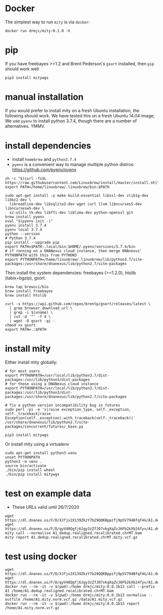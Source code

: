 # Docker
The simplest way to run `mity` is via `docker`:
```
docker run drmjc/mity:0.1.0 -h
```

# pip
If you have freebayes >=1.2 and Brent Pederson's `gsort` installed, then `pip` should work well
```
pip3 install mitywgs
```

# manual installation 
If you would prefer to install mity on a fresh Ubuntu installation, the following should work.
We have tested this on a fresh Ubuntu 14.04 image; We use `pyenv` to install python 3.7.4, though there
are a number of alternatives. YMMV.

# install dependencies 
* install `homebrew` and `python3.7.4`
* `pyenv` is a convenient way to manage multiple python distros: https://github.com/pyenv/pyenv
```
sh -c "$(curl -fsSL https://raw.githubusercontent.com/Linuxbrew/install/master/install.sh)"
export PATH=/home/linuxbrew/.linuxbrew/bin:$PATH

sudo apt-get install -y make build-essential libssl-dev zlib1g-dev libbz2-dev \
  libreadline-dev libsqlite3-dev wget curl llvm libncurses5-dev libncursesw5-dev \
  xz-utils tk-dev libffi-dev liblzma-dev python-openssl git
brew install pyenv
eval "$(pyenv init -)"
pyenv install 3.7.4
pyenv local 3.7.4
python --version
# Python 3.7.4
pip install --upgrade pip
export PATH=$PATH:.local/bin:$HOME/.pyenv/versions/3.7.4/bin
# if running on a DNANexus cloud instance, then merge DNAnexus' PYTHONPATH with this from PYTHON3
export PYTHONPATH=/home/linuxbrew/.linuxbrew/lib/python3.7/site-packages:/usr/share/dnanexus/lib/python2.7/site-packages
```

Then install the system dependencies: freebayes (>=1.2.0), htslib (tabix+bgzip), gsort.     
```
brew tap brewsci/bio
brew install freebayes
brew install htslib

curl -s https://api.github.com/repos/brentp/gsort/releases/latest \
  | grep browser_download_url \
  | grep -i $(uname) \
  | cut -d '"' -f 4 \
  | wget -O gsort -qi -
chmod +x gsort
export PATH=.:$PATH
```

# install mity

Either install mity globally:
```
# for most users
export PYTHONPATH=/usr/local/lib/python3.7/dist-packages:/usr/lib/python3/dist-packages
# for those using a DNANexus cloud instance
export PYTHONPATH=/usr/local/lib/python3.7/dist-packages:/usr/lib/python3/dist-packages:/usr/share/dnanexus/lib/python2.7/site-packages

# fix a python version incompatibility bug in futures
sudo perl -pi -e 's|raise exception_type, self._exception, self._traceback|raise Exception(self._exception).with_traceback(self._traceback)|' /usr/share/dnanexus/lib/python2.7/site-packages/concurrent/futures/_base.py

pip3 install mitywgs
```

Or install mity using a virtualenv
```
sudo apt-get install python3-venv
unset PYTHONPATH
python3 -m venv .
source bin/activate
./bin/pip install wheel
./bin/pip install mitywgs
```
# test on example data
* These URLs valid until 26/7/2020
```
wget https://dl.dnanex.us/F/D/XJfjx2X139ZkzY7b29QQKBppzfj9p5V794Bfqf4G/A1.dedup.realigned.recalibrated.chrMT.bam
wget https://dl.dnanex.us/F/D/qyV40Qgfj6Jgy3zZfJ07vkgXqZvJ6Fb2kXb24fyv/A1.dedup.realigned.recalibrated.chrMT.bam.bai
mity call --normalise A1.dedup.realigned.recalibrated.chrMT.bam
mity report A1.dedup.realigned.recalibrated.chrMT.mity.vcf.gz
```

# test using docker
```
wget https://dl.dnanex.us/F/D/XJfjx2X139ZkzY7b29QQKBppzfj9p5V794Bfqf4G/A1.dedup.realigned.recalibrated.chrMT.bam
wget https://dl.dnanex.us/F/D/qyV40Qgfj6Jgy3zZfJ07vkgXqZvJ6Fb2kXb24fyv/A1.dedup.realigned.recalibrated.chrMT.bam.bai
docker run --rm -it -v $(pwd):/home drmjc/mity:0.0.1b13 call --prefix A1 /home/A1.dedup.realigned.recalibrated.chrMT.bam
docker run --rm -it -v $(pwd):/home drmjc/mity:0.0.1b13 normalise --outfile /home/A1.mity.norm.vcf.gz /data/A1.mity.vcf.gz
docker run --rm -it -v $(pwd):/home drmjc/mity:0.0.1b13 report /home/A1.mity.norm.vcf.gz
```